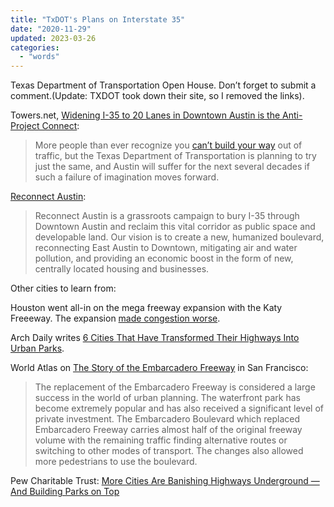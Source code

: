 ```yaml
---
title: "TxDOT's Plans on Interstate 35"
date: "2020-11-29"
updated: 2023-03-26
categories:
  - "words"
---
```


Texas Department of Transportation Open House. Don’t forget to submit a comment.(Update: TXDOT took down their site, so I removed the links).

Towers.net, [Widening I-35 to 20 Lanes in Downtown Austin is the Anti-Project Connect](https://austin.towers.net/widening-i-35-to-20-lanes-in-downtown-austin-is-the-anti-project-connect/):

> More people than ever recognize you [can’t build your way](https://usa.streetsblog.org/2015/05/28/the-23-lane-katy-freeway-a-monument-to-texas-transportation-futility) out of traffic, but the Texas Department of Transportation is planning to try just the same, and Austin will suffer for the next several decades if such a failure of imagination moves forward.

[Reconnect Austin](https://reconnectaustin.com):

> Reconnect Austin is a grassroots campaign to bury I-35 through Downtown Austin and reclaim this vital corridor as public space and developable land. Our vision is to create a new, humanized boulevard, reconnecting East Austin to Downtown, mitigating air and water pollution, and providing an economic boost in the form of new, centrally located housing and businesses.

Other cities to learn from:

Houston went all-in on the mega freeway expansion with the Katy Freeeway. The expansion [made congestion worse](https://cityobservatory.org/reducing-congestion-katy-didnt-2/).

Arch Daily writes [6 Cities That Have Transformed Their Highways Into Urban Parks](https://www.archdaily.com/800155/6-cities-that-have-transformed-their-highways-into-urban-parks).

World Atlas on [The Story of the Embarcadero Freeway](https://www.worldatlas.com/articles/the-story-of-the-embarcadero-freeway.html) in San Francisco:

> The replacement of the Embarcadero Freeway is considered a large success in the world of urban planning. The waterfront park has become extremely popular and has also received a significant level of private investment. The Embarcadero Boulevard which replaced Embarcadero Freeway carries almost half of the original freeway volume with the remaining traffic finding alternative routes or switching to other modes of transport. The changes also allowed more pedestrians to use the boulevard.

Pew Charitable Trust: [More Cities Are Banishing Highways Underground — And Building Parks on Top](https://stateline.org/2018/04/02/more-cities-are-banishing-highways-underground-and-building-parks-on-top/)
